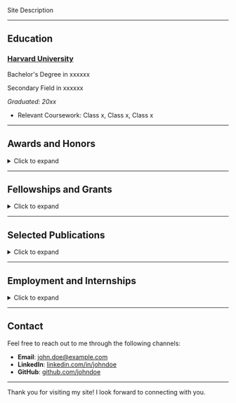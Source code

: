 Site Description

---

## Education

### [Harvard University](https://college.harvard.edu)
Bachelor's Degree in xxxxxx

Secondary Field in xxxxxx

*Graduated: 20xx*

- Relevant Coursework: Class x, Class x, Class x

---

## Awards and Honors

<details>
  <summary>Click to expand</summary>
  <p>This is the content that will be revealed when you click the summary above. You can include text, images, or other HTML elements here.</p>
</details>

---

## Fellowships and Grants

<details>
  <summary>Click to expand</summary>
  <p>This is the content that will be revealed when you click the summary above. You can include text, images, or other HTML elements here.</p>
</details>

---

## Selected Publications

<details>
  <summary>Click to expand</summary>
  <p>This is the content that will be revealed when you click the summary above. You can include text, images, or other HTML elements here.</p>
</details>

---

## Employment and Internships

<details>
  <summary>Click to expand</summary>
  <p>This is the content that will be revealed when you click the summary above. You can include text, images, or other HTML elements here.</p>
</details>

---

## Contact

Feel free to reach out to me through the following channels:

- **Email**: [john.doe@example.com](mailto:john.doe@example.com)
- **LinkedIn**: [linkedin.com/in/johndoe](https://www.linkedin.com/in/johndoe)
- **GitHub**: [github.com/johndoe](https://github.com/johndoe)

---

Thank you for visiting my site! I look forward to connecting with you.
